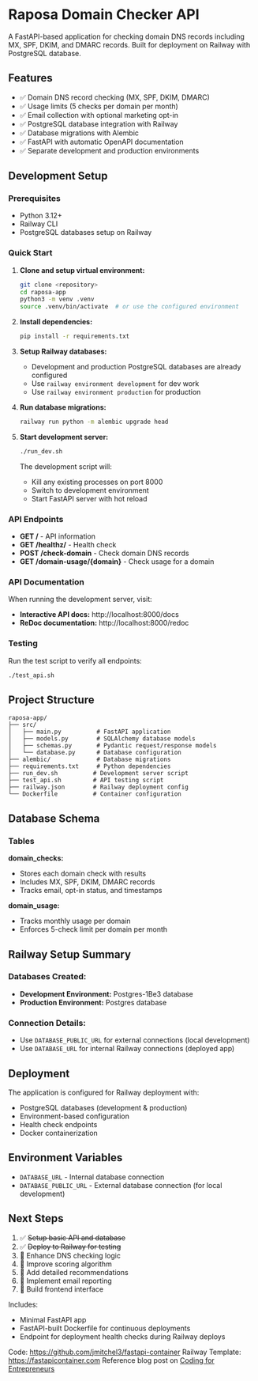 # Raposa Domain Checker API

A FastAPI-based application for checking domain DNS records including MX, SPF, DKIM, and DMARC records. Built for deployment on Railway with PostgreSQL database.

## Features

- ✅ Domain DNS record checking (MX, SPF, DKIM, DMARC)
- ✅ Usage limits (5 checks per domain per month)
- ✅ Email collection with optional marketing opt-in
- ✅ PostgreSQL database integration with Railway
- ✅ Database migrations with Alembic
- ✅ FastAPI with automatic OpenAPI documentation
- ✅ Separate development and production environments

## Development Setup

### Prerequisites

- Python 3.12+
- Railway CLI
- PostgreSQL databases setup on Railway

### Quick Start

1. **Clone and setup virtual environment:**
   ```bash
   git clone <repository>
   cd raposa-app
   python3 -m venv .venv
   source .venv/bin/activate  # or use the configured environment
   ```

2. **Install dependencies:**
   ```bash
   pip install -r requirements.txt
   ```

3. **Setup Railway databases:**
   - Development and production PostgreSQL databases are already configured
   - Use `railway environment development` for dev work
   - Use `railway environment production` for production

4. **Run database migrations:**
   ```bash
   railway run python -m alembic upgrade head
   ```

5. **Start development server:**
   ```bash
   ./run_dev.sh
   ```

   The development script will:
   - Kill any existing processes on port 8000
   - Switch to development environment
   - Start FastAPI server with hot reload

### API Endpoints

- **GET /** - API information
- **GET /healthz/** - Health check
- **POST /check-domain** - Check domain DNS records
- **GET /domain-usage/{domain}** - Check usage for a domain

### API Documentation

When running the development server, visit:
- **Interactive API docs:** http://localhost:8000/docs
- **ReDoc documentation:** http://localhost:8000/redoc

### Testing

Run the test script to verify all endpoints:
```bash
./test_api.sh
```

## Project Structure

```
raposa-app/
├── src/
│   ├── main.py          # FastAPI application
│   ├── models.py        # SQLAlchemy database models
│   ├── schemas.py       # Pydantic request/response models
│   └── database.py      # Database configuration
├── alembic/             # Database migrations
├── requirements.txt     # Python dependencies
├── run_dev.sh          # Development server script
├── test_api.sh         # API testing script
├── railway.json        # Railway deployment config
└── Dockerfile          # Container configuration
```

## Database Schema

### Tables

**domain_checks:**
- Stores each domain check with results
- Includes MX, SPF, DKIM, DMARC records
- Tracks email, opt-in status, and timestamps

**domain_usage:**
- Tracks monthly usage per domain
- Enforces 5-check limit per domain per month

## Railway Setup Summary

### Databases Created:
- **Development Environment:** Postgres-1Be3 database
- **Production Environment:** Postgres database

### Connection Details:
- Use `DATABASE_PUBLIC_URL` for external connections (local development)
- Use `DATABASE_URL` for internal Railway connections (deployed app)

## Deployment

The application is configured for Railway deployment with:
- PostgreSQL databases (development & production)
- Environment-based configuration
- Health check endpoints
- Docker containerization

## Environment Variables

- `DATABASE_URL` - Internal database connection
- `DATABASE_PUBLIC_URL` - External database connection (for local development)

## Next Steps

1. ✅ ~~Setup basic API and database~~
2. ✅ ~~Deploy to Railway for testing~~
3. 🔄 Enhance DNS checking logic
4. 🔄 Improve scoring algorithm
5. 🔄 Add detailed recommendations
6. 🔄 Implement email reporting
7. 🔄 Build frontend interface

Includes:

- Minimal FastAPI app
- FastAPI-built Dockerfile for continuous deployments
- Endpoint for deployment health checks during Railway deploys

Code: https://github.com/jmitchel3/fastapi-container
Railway Template: https://fastapicontainer.com
Reference blog post on [Coding for Entrepreneurs](https://www.codingforentrepreneurs.com/blog/deploy-fastapi-to-railway-with-this-dockerfile)